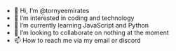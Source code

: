 - 👋 Hi, I’m @tornyeemirates
- 👀 I’m interested in coding and technology
- 🌱 I’m currently learning JavaScript and Python
- 💞️ I’m looking to collaborate on nothing at the moment
- 📫 How to reach me via my email or discord

<!---
tornyeemirates/tornyeemirates is a ✨ special ✨ repository because its `README.md` (this file) appears on your GitHub profile.
You can click the Preview link to take a look at your changes.
--->
